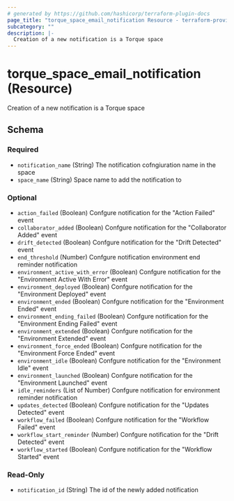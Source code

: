 ```yaml
---
# generated by https://github.com/hashicorp/terraform-plugin-docs
page_title: "torque_space_email_notification Resource - terraform-provider-torque"
subcategory: ""
description: |-
  Creation of a new notification is a Torque space
---
```


# torque_space_email_notification (Resource)

Creation of a new notification is a Torque space



<!-- schema generated by tfplugindocs -->
## Schema

### Required

- `notification_name` (String) The notification cofngiuration name in the space
- `space_name` (String) Space name to add the notification to

### Optional

- `action_failed` (Boolean) Confgure notification for the "Action Failed" event
- `collaborator_added` (Boolean) Confgure notification for the "Collaborator Added" event
- `drift_detected` (Boolean) Confgure notification for the "Drift Detected" event
- `end_threshold` (Number) Confgure notification environment end reminder notification
- `environment_active_with_error` (Boolean) Confgure notification for the "Environment Active With Error" event
- `environment_deployed` (Boolean) Confgure notification for the "Environment Deployed" event
- `environment_ended` (Boolean) Confgure notification for the "Environment Ended" event
- `environment_ending_failed` (Boolean) Confgure notification for the "Environment Ending Failed" event
- `environment_extended` (Boolean) Confgure notification for the "Environment Extended" event
- `environment_force_ended` (Boolean) Confgure notification for the "Environment Force Ended" event
- `environment_idle` (Boolean) Confgure notification for the "Environment Idle" event
- `environment_launched` (Boolean) Confgure notification for the "Environment Launched" event
- `idle_reminders` (List of Number) Confgure notification for environment reminder notification
- `updates_detected` (Boolean) Confgure notification for the "Updates Detected" event
- `workflow_failed` (Boolean) Confgure notification for the "Workflow Failed" event
- `workflow_start_reminder` (Number) Confgure notification for the "Drift Detected" event
- `workflow_started` (Boolean) Confgure notification for the "Workflow Started" event

### Read-Only

- `notification_id` (String) The id of the newly added notification
